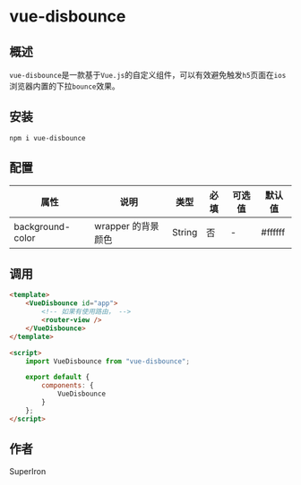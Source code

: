 # vue-disbounce

## 概述

`vue-disbounce`是一款基于`Vue.js`的自定义组件，可以有效避免触发`h5`页面在`ios`浏览器内置的下拉`bounce`效果。

## 安装

`npm i vue-disbounce`

## 配置

| 属性             | 说明               | 类型   | 必填 | 可选值 | 默认值  |
| ---------------- | ------------------ | ------ | ---- | ------ | ------- |
| background-color | wrapper 的背景颜色 | String | 否   | -      | #ffffff |

## 调用

```html
<template>
    <VueDisbounce id="app">
        <!-- 如果有使用路由， -->
        <router-view />
    </VueDisbounce>
</template>

<script>
    import VueDisbounce from "vue-disbounce";

    export default {
        components: {
            VueDisbounce
        }
    };
</script>
```

## 作者

SuperIron
